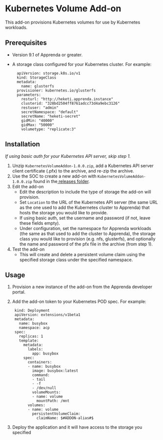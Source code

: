 # Kubernetes Volume Add-on
This add-on provisions Kubernetes volumes for use by Kubernetes workloads.

## Prerequisites
* Version 9.1 of Apprenda or greater.
* A storage class configured for your Kubernetes cluster. For example:

        apiVersion: storage.k8s.io/v1
        kind: StorageClass
        metadata:
          name: glusterfs
        provisioner: kubernetes.io/glusterfs
        parameters:
          resturl: "http://heketi.apprenda.instance"
          clusterid: "328bd2504ff8761adcc73d4a9ebc3126"
          restuser: "admin"
          secretNamespace: "default"
          secretName: "heketi-secret"
          gidMin: "40000"
          gidMax: "50000"
          volumetype: "replicate:3"

## Installation
*If using basic auth for your Kubernetes API server, skip step 1.*

1. Unzip ```KubernetesVolumeAddon-1.0.0.zip```, add a Kubernetes API server client certificate (.pfx) to the archive, and re-zip the archive.
2. Use the SOC to create a new add-on with ```KubernetesVolumeAddon-1.0.0.zip``` found in the[ releases folder](https://github.com/apprenda/Kubernetes-Volume-Addon/releases).
3. Edit the add-on
    * Edit the description to include the type of storage the add-on will provision.
    * Set ```Location``` to the URL of the Kubernetes API server (the same URL as the one used to add the Kubernetes cluster to Apprenda) that hosts the storage you would like to provide.
    * If using basic auth, set the username and password (if not, leave these fields empty).
    * Under configuration, set the namespace for Apprenda workloads (the same as that used to add the cluster to Apprenda), the storage class you would like to provision (e.g. nfs, glusterfs), and optionally the name and password of the pfx file in the archive (from step 1).
4. Test the add-on
    * This will create and delete a persistent volume claim using the specified storage class under the specified namespace.

## Usage
1. Provision a new instance of the add-on from the Apprenda developer portal.
2. Add the add-on token to your Kubernetes POD spec. For example:

        kind: Deployment
        apiVersion: extensions/v1beta1
        metadata:
          name: busybox
          namespace: acp
        spec:
          replicas: 1
          template:
            metadata:
              labels:
                app: busybox
            spec:
              containers:
              - name: busybox
                image: busybox:latest
                command:
                - tail
                - -f
                - /dev/null
                volumeMounts:
                - name: volume
                  mountPath: /mnt
              volumes:
              - name: volume
                persistentVolumeClaim:
                  claimName: $#ADDON-alias#$

3. Deploy the application and it will have access to the storage you specified
